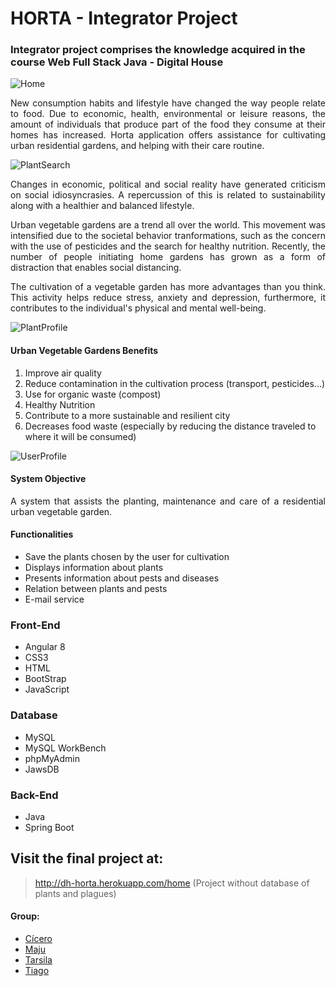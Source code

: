 # HORTA - Integrator Project

### Integrator project comprises the knowledge acquired in the course Web Full Stack Java - Digital House

![Home](https://github.com/louisealberti/Integrator_Project_-_Horta/blob/master/IP-Horta-Home.png)

<p align="justify">New consumption habits and lifestyle have changed the way people relate to food. Due to economic, health, environmental or leisure reasons, the amount of individuals that produce part of the food they consume at their homes has increased. Horta application offers assistance for cultivating urban residential gardens, and helping with their care routine.</p>

![PlantSearch](https://github.com/louisealberti/Integrator_Project_-_Horta/blob/master/IP-Horta-PlantSearch.png)

<p align="justify">Changes in economic, political and social reality have generated criticism on social idiosyncrasies. A repercussion of this is related to sustainability along with a healthier and balanced lifestyle.</p>

<p align="justify">Urban vegetable gardens are a trend all over the world. This movement was intensified due to the societal behavior tranformations, such as the concern with the use of pesticides and the search for healthy nutrition. Recently, the number of people initiating home gardens has grown as a form of distraction that enables social distancing.</p>

<p align="justify">The cultivation of a vegetable garden has more advantages than you think. This activity helps reduce stress, anxiety and depression, furthermore, it contributes to the individual's physical and mental well-being.</p>

![PlantProfile](https://github.com/louisealberti/Integrator_Project_-_Horta/blob/master/IP-Horta-PlantProfile.png)

#### Urban Vegetable Gardens Benefits

1. Improve air quality
2. Reduce contamination in the cultivation process (transport, pesticides...)
3. Use for organic waste (compost)
4. Healthy Nutrition
5. Contribute to a more sustainable and resilient city
6. Decreases food waste (especially by reducing the distance traveled to where it will be consumed)

![UserProfile](https://github.com/louisealberti/Integrator_Project_-_Horta/blob/master/IP-Horta-UserProfile.png)

#### System Objective

<p align="justify">A system that assists the planting, maintenance and care of a residential urban vegetable garden.</p>

#### Functionalities
- Save the plants chosen by the user for cultivation
- Displays information about plants
- Presents information about pests and diseases
- Relation between plants and pests
- E-mail service

### Front-End

- Angular 8
- CSS3
- HTML
- BootStrap
- JavaScript

### Database

- MySQL
- MySQL WorkBench
- phpMyAdmin
- JawsDB

### Back-End

- Java
- Spring Boot


## Visit the final project at:

> http://dh-horta.herokuapp.com/home
(Project without database of plants and plagues)

#### Group:

- [Cícero](https://github.com/cicerosouza025)
- [Maju](https://github.com/majutre)
- [Tarsila](https://github.com/TarsilaRossi)
- [Tiago](https://github.com/TiagoTStanis)
